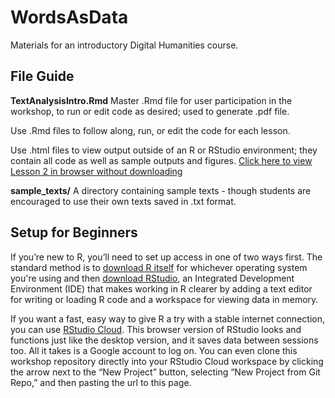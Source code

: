# WordsAsData
Materials for an introductory Digital Humanities course.

## File Guide
**TextAnalysisIntro.Rmd** Master .Rmd file for user participation in the workshop, to run or edit code as desired; used to generate .pdf file.

Use .Rmd files to follow along, run, or edit the code for each lesson.

Use .html files to view output outside of an R or RStudio environment; they contain all code as well as sample outputs and figures. [Click here to view Lesson 2 in browser without downloading](https://htmlpreview.github.io/?https://github.com/azleslie/WordsAsData/blob/main/WordsAsData2.html)

**sample_texts/** A directory containing sample texts - though students are encouraged to use their own texts saved in .txt format.

## Setup for Beginners
If you’re new to R, you’ll need to set up access in one of two ways first. The standard method is to [download R itself](https://cran.rstudio.com/) for whichever operating system you're using and then [download RStudio](https://rstudio.com/products/rstudio/), an Integrated Development Environment (IDE) that makes working in R clearer by adding a text editor for writing or loading R code and a workspace for viewing data in memory.

If you want a fast, easy way to give R a try with a stable internet connection, you can use [RStudio Cloud](https://rstudio.cloud/). This browser version of RStudio looks and functions just like the desktop version, and it saves data between sessions too. All it takes is a Google account to log on. You can even clone this workshop repository directly into your RStudio Cloud workspace by clicking the arrow next to the “New Project” button, selecting “New Project from Git Repo,” and then pasting the url to this page.